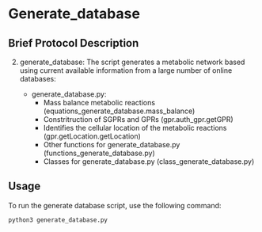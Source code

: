 # Generate_database

## Brief Protocol Description 		


2. generate_database: The script generates a metabolic network based using current available information from a large number of online databases:

	- generate_database.py:
		- Mass balance metabolic reactions (equations_generate_database.mass_balance)
		- Constritruction of SGPRs and GPRs (gpr.auth_gpr.getGPR)
		- Identifies the cellular location of the metabolic reactions (gpr.getLocation.getLocation)
		- Other functions for generate_database.py (functions_generate_database.py)
		- Classes for generate_database.py (class_generate_database.py)

## Usage

To run the generate database script, use the following command:

```
python3 generate_database.py
```
